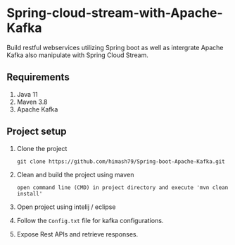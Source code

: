 # Spring-cloud-stream-with-Apache-Kafka
Build restful webservices utilizing Spring boot as well as intergrate Apache Kafka also manipulate with Spring Cloud Stream.

## Requirements

01) Java 11
02) Maven 3.8
03) Apache Kafka 

## Project setup

01) Clone the project

		git clone https://github.com/himash79/Spring-boot-Apache-Kafka.git

02) Clean and build the project using maven

		open command line (CMD) in project directory and execute 'mvn clean install'
		
03) Open project using intelij / eclipse

04) Follow the `Config.txt` file for kafka configurations.
		
04) Expose Rest APIs and retrieve responses.
